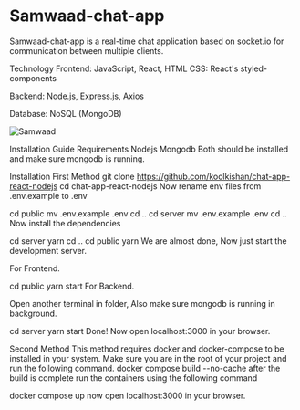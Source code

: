 # Samwaad-chat-app

Samwaad-chat-app is a real-time chat application based on socket.io for communication between multiple clients.

Technology
Frontend: JavaScript, React, HTML
CSS: React's styled-components


Backend: Node.js, Express.js, Axios


Database: NoSQL (MongoDB)



![Samwaad](https://github.com/user-attachments/assets/4fae32cb-f372-49d4-8b95-e678ecc7a216)



Installation Guide
Requirements
Nodejs
Mongodb
Both should be installed and make sure mongodb is running.

Installation
First Method
git clone https://github.com/koolkishan/chat-app-react-nodejs
cd chat-app-react-nodejs
Now rename env files from .env.example to .env

cd public
mv .env.example .env
cd ..
cd server
mv .env.example .env
cd ..
Now install the dependencies

cd server
yarn
cd ..
cd public
yarn
We are almost done, Now just start the development server.

For Frontend.

cd public
yarn start
For Backend.

Open another terminal in folder, Also make sure mongodb is running in background.

cd server
yarn start
Done! Now open localhost:3000 in your browser.

Second Method
This method requires docker and docker-compose to be installed in your system.
Make sure you are in the root of your project and run the following command.
docker compose build --no-cache
after the build is complete run the containers using the following command

docker compose up
now open localhost:3000 in your browser.
